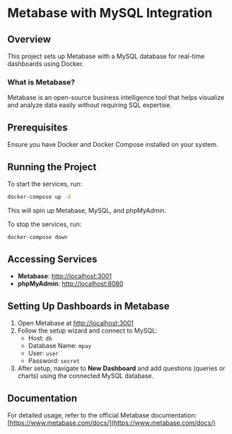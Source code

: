 # Metabase with MySQL Integration

## Overview
This project sets up Metabase with a MySQL database for real-time dashboards using Docker.

### What is Metabase?
Metabase is an open-source business intelligence tool that helps visualize and analyze data easily without requiring SQL expertise.

## Prerequisites
Ensure you have Docker and Docker Compose installed on your system.

## Running the Project
To start the services, run:
```sh
docker-compose up -d
```
This will spin up Metabase, MySQL, and phpMyAdmin.

To stop the services, run:
```sh
docker-compose down
```

## Accessing Services
- **Metabase**: [http://localhost:3001](http://localhost:3001)
- **phpMyAdmin**: [http://localhost:8080](http://localhost:8080)

## Setting Up Dashboards in Metabase
1. Open Metabase at [http://localhost:3001](http://localhost:3001)
2. Follow the setup wizard and connect to MySQL:
   - Host: `db`
   - Database Name: `mpay`
   - User: `user`
   - Password: `secret`
3. After setup, navigate to **New Dashboard** and add questions (queries or charts) using the connected MySQL database.

## Documentation
For detailed usage, refer to the official Metabase documentation: [https://www.metabase.com/docs/](https://www.metabase.com/docs/)

